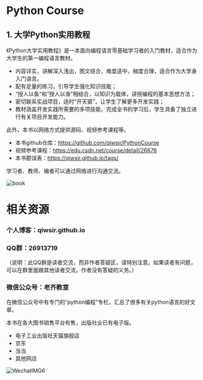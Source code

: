 # Python Course

## 1. 大学Python实用教程

《Python大学实用教程》是一本面向编程语言零基础学习者的入门教材，适合作为大学生的第一编程语言教材。

- 内容详实，讲解深入浅出，图文结合，难度适中，梯度合理，适合作为大学身入门语言。
- 配有足量的练习，引导学生强化知识技能；
- “授人以鱼”和“授人以渔”相结合，以知识为载体，讲授编程的基本思想方法；
- 密切联系实战项目，适时“开天窗”，让学生了解更多开发实践；
- 教材涵盖开发实践所需要的多项技能，完成全书的学习后，学生具备了独立进行有关项目开发能力。

此外，本书以网络方式提供源码、视频参考课程等。

- 本书github仓库：https://github.com/qiwsir/PythonCourse
- 视频参考课程：https://edu.csdn.net/course/detail/26676
- 本书勘误表：https://qiwsir.github.io/tags/

学习者、教师、编者可以通过网络进行沟通交流。

![book](https://i.postimg.cc/nrRyxXQf/python.png)

# 相关资源

### 个人博客：qiwsir.github.io

### QQ群：26913719 

（说明：此QQ群是读者交流，而非作者答疑区，请特别注意。如果读者有问题，可以在群里面跟其他读者交流。作者没有答疑的义务。）

### 微信公众号：老齐教室

在微信公众号中有专门的“python编程”专栏，汇总了很多有关python语言的好文章。

本书在各大图书销售平台有售，出版社业已有电子版。

- 电子工业出版社天猫旗舰店
- 京东
- 当当
- 其他网店

![WechatIMG6](https://public-tuchuang.oss-cn-hangzhou.aliyuncs.com/WechatIMG6_20200109154827.jpeg)


